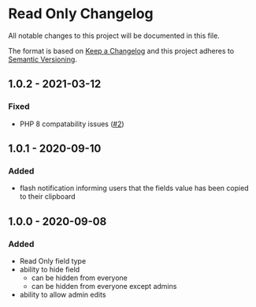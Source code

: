# Read Only Changelog

All notable changes to this project will be documented in this file.

The format is based on [Keep a Changelog](http://keepachangelog.com/) and this project adheres to [Semantic Versioning](http://semver.org/).

## 1.0.2 - 2021-03-12

### Fixed

- PHP 8 compatability issues ([#2](https://github.com/codewithkyle/craft-readonly/issues/2))

## 1.0.1 - 2020-09-10

### Added

- flash notification informing users that the fields value has been copied to their clipboard

## 1.0.0 - 2020-09-08

### Added

- Read Only field type
- ability to hide field
    - can be hidden from everyone
    - can be hidden from everyone except admins
- ability to allow admin edits
